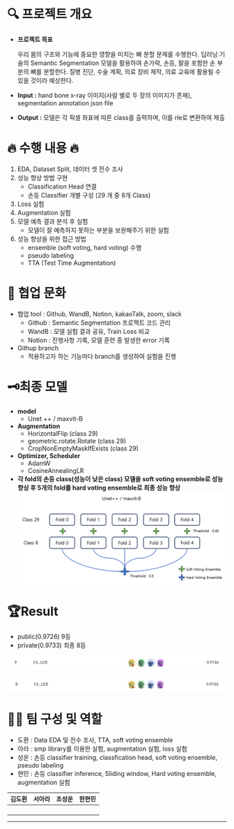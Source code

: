 # 🔍 프로젝트 개요
- **프로젝트 목표**

    우리 몸의 구조와 기능에 중요한 영향을 미치는 뼈 분할 문제를 수행한다. 딥러닝 기술의 Semantic Segmentation 모델을 활용하여 손가락, 손등, 팔을 포함한 손 부분의 뼈를 분할한다. 질병 진단, 수술 계획, 의료 장비 제작, 의료 교육에 활용될 수 있을 것이라 예상한다.
    

- **Input :** hand bone x-ray 이미지(사람 별로 두 장의 이미지가 존재), segmentation annotation json file
- **Output :** 모델은 각 픽셀 좌표에 따른 class를 출력하며, 이를 rle로 변환하여 제출


# 🔥 수행 내용 🔥
1. EDA, Dataset Split, 데이터 셋 전수 조사
2. 성능 향상 방법 구현
    - Classification Head 연결 
    - 손등 Classifier 개별 구성 (29 개 중 8개 Class)
3. Loss 실험
4. Augmentation 실험
5. 모델 예측 결과 분석 후 실험
    - 모델이 잘 예측하지 못하는 부분을 보완해주기 위한 실험
6. 성능 향상을 위한 접근 방법 
    - ensemble (soft voting, hard voting) 수행
    - pseudo labeling
    - TTA (Test Time Augmentation)
# 🧱 협업 문화
- 협업 tool : Github, WandB, Notion, kakaoTalk, zoom, slack
    - Github : Semantic Segmentation 프로젝트 코드 관리
    - WandB : 모델 실험 결과 공유, Train Loss 비교
    - Notion :  진행사항 기록, 모델 훈련 중 발생한 error 기록
- Githup branch
    - 적용하고자 하는 기능마다 branch를 생성하여 실험을 진행
        
# 🗝️최종 모델
- **model**
    - Unet ++ / maxvit-B
- **Augmentation**
    - HorizontalFlip (class 29)
    - geometric.rotate.Rotate (class 29)
    - CropNonEmptyMaskIfExists (class 29)
- **Optimizer, Scheduler**
    - AdamW
    - CosineAnnealingLR
- **각 fold의 손등 class(성능이 낮은 class) 모델을 soft voting ensemble로 성능 향상 후 5개의 fold를 hard voting ensemble로 최종 성능 향상**
    ![Alt text](img/image.png)
# 🏆Result
- public(0.9726) 9등
- private(0.9733) 최종 8등

![Alt text](img/image-1.png)

![Alt text](img/image-2.png)


# 👨‍🌾  팀 구성 및 역할
- 도환 : Data EDA 및 전수 조사, TTA, soft voting ensemble
- 아라 : smp library를 이용한 실험, augmentation 실험, loss 실험
- 성운 : 손등 classifier training, classfication head, soft voting ensemble, pseudo labeling
- 현민 : 손등 classifier inference, Sliding window, Hard voting ensemble, augmentation 실험


|김도환 |                                                  서아라|                                                   조성운|한현민|
|:--------------------------------------------------------------------------------------------------------------------------------------------------------------------:|:-------------------------------------------------------------------------------------------------------------------------------------------------------------------:|:----------------------------------------------------------------------------------------------------------------------------------------------------------------------:|:----------------------------------------------------------------------------------------------------------------------------------------------------------------------:|
| [<img src="https://avatars.githubusercontent.com/u/121927513?v=4" alt="" style="width:100px;100px;">](https://github.com/rlaehghks5) <br/> | [<img src="https://avatars.githubusercontent.com/u/68554446?v=4" alt="" style="width:100px;100px;">](https://github.com/araseo) <br/>  |[<img src="https://avatars.githubusercontent.com/u/126544082?v=4" alt="" style="width:100px;100px;">](https://github.com/nebulajo) <br/> | [<img src="https://avatars.githubusercontent.com/u/33598545?s=400&u=d0aaa9e96fd2fa1d0c1aa034d8e9e2c8daf96473&v=4" alt="" style="width:100px;100px;">](https://github.com/Hyunmin-H) <br/> |

****